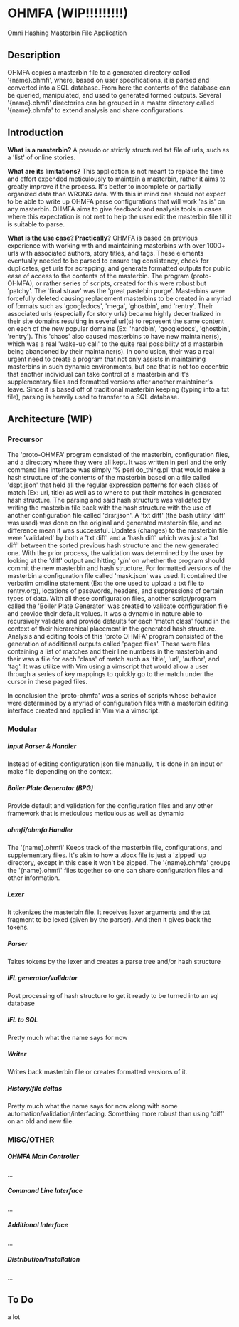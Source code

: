 # OHMFA  (WIP!!!!!!!!!)
Omni Hashing Masterbin File Application

## Description

OHMFA  copies a masterbin file to a generated directory called '{name}.ohmfi', where, based on user specifications, it is parsed and converted into a SQL database. From here the contents of the database can be queried, manipulated, and used to generated formed outputs. Several '{name}.ohmfi' directories can be grouped in a master directory called '{name}.ohmfa' to extend analysis and share configurations.

## Introduction
**What is a masterbin?**
A pseudo or strictly structured txt file of urls, such as a 'list' of online stories.

**What are its limitations?**
This application is not meant to replace the time and effort expended meticulously to maintain a masterbin, rather it aims to greatly improve it the process. It's better to incomplete or partially organized data than WRONG data. With this in mind one should not expect to be able to write up OHMFA parse configurations that will work 'as is' on any masterbin. OHMFA aims to give feedback and analysis tools in cases where this expectation is not met to help the user edit the masterbin file till it is suitable to parse.

**What is the use case? Practically?**
OHMFA is based on previous experience with working with and maintaining masterbins with over 1000+ urls with associated authors, story titles, and tags. These elements eventually needed to be parsed to ensure tag consistency, check for duplicates, get urls for scrapping, and generate formatted outputs for public ease of access to the contents of the masterbin. The program (proto-OHMFA), or rather series of scripts, created for this were robust but 'patchy'. The 'final straw' was the 'great pastebin purge'. Masterbins were forcefully deleted causing replacement masterbins to be created in a myriad of formats such as 'googledocs', 'mega', 'ghostbin', and 'rentry'. Their associated urls (especially for story urls) became highly decentralized in their site domains resulting in several url(s) to represent the same content on each of the new popular domains (Ex: 'hardbin', 'googledocs', 'ghostbin', 'rentry'). This 'chaos' also caused masterbins to have new maintainer(s), which was a real 'wake-up call' to the quite real possibility of a masterbin being abandoned by their maintainer(s). In conclusion, their was a real urgent need to create a program that not only assists in maintaining masterbins in such dynamic environments, but one that is not too eccentric that another individual can take control of a masterbin and it's supplementary files and formatted versions after another maintainer's leave. Since it is based off of traditional masterbin keeping (typing into a txt file), parsing is heavily used to transfer to a SQL database.

## Architecture (WIP)

### Precursor
The 'proto-OHMFA' program consisted of the masterbin, configuration files, and a directory where they were all kept. It was written in perl and the only command line interface was simply '% perl do_thing.pl' that would make a hash structure of the contents of the masterbin based on a file called 'dspt.json' that held all the regular expression patterns for each class of match (Ex: url, title) as well as to where to put their matches in generated hash structure. The parsing and said hash structure was validated by writing the masterbin file back with the hash structure with the use of another configuration file called 'drsr.json'. A 'txt diff' (the bash utility 'diff' was used) was done on the original and generated masterbin file, and no difference mean it was successful. Updates (changes) to the masterbin file were 'validated' by both a 'txt diff' and a 'hash diff' which was just a 'txt diff' between the sorted previous hash structure and the new generated one. With the prior process, the validation was determined by the user by looking at the 'diff' output and hitting 'y/n' on whether the program should commit the new masterbin and hash structure. For formatted versions of the masterbin a configuration file called 'mask.json' was used. It contained the verbatim cmdline statement (Ex: the one used to upload a txt file to rentry.org), locations of passwords, headers, and suppressions of certain types of data. With all these configuration files, another script/program called the 'Boiler Plate Generator' was created to validate configuration file and provide their default values. It was a dynamic in nature able to recursively validate and provide defaults for each 'match class' found in the context of their hierarchical placement in the generated hash structure. Analysis and editing tools of this 'proto OHMFA' program consisted of the generation of additional outputs called 'paged files'. These were files containing a list of matches and their line numbers in the masterbin and their was a file for each 'class' of match such as 'title', 'url', 'author', and 'tag'. It was utilize with Vim using a vimscript that would allow a user through a series of key mappings to quickly go to the match under the cursor in these paged files.

In conclusion the 'proto-ohmfa' was a series of scripts whose behavior were determined by a myriad of configuration files with a masterbin editing interface created and applied in Vim via a vimscript.

### Modular
##### _Input Parser & Handler_
Instead of editing configuration json file manually, it is done in an input or make file depending on the context.
##### _Boiler Plate Generator (BPG)_
Provide default and validation for the configuration files and any other framework that is meticulous meticulous as well as dynamic
##### _ohmfi/ohmfa Handler_
The '{name}.ohmfi' Keeps track of the masterbin file, configurations, and supplementary files. It's akin to how a .docx file is just a 'zipped' up directory, except in this case it won't be zipped. The '{name}.ohmfa' groups the '{name}.ohmfi' files together so one can share configuration files and other information.
##### _Lexer_
It tokenizes the masterbin file. It receives lexer arguments and the txt fragment to be lexed (given by the parser). And then it gives back the tokens.
##### _Parser_
Takes tokens by the lexer and creates a parse tree and/or hash structure
##### _IFL generator/validator_
Post processing of hash structure to get it ready to be turned into an sql database
##### _IFL to SQL_
Pretty much what the name says for now
##### _Writer_
Writes back masterbin file or creates formatted versions of it.
##### _History/file deltas_
Pretty much what the name says for now along with some automation/validation/interfacing. Something more robust than using 'diff' on an old and new file.

### MISC/OTHER
##### _OHMFA Main Controller_
...
##### _Command Line Interface_
...
##### _Additional Interface_
...
##### _Distribution/Installation_
...

## To Do
a lot

